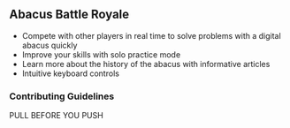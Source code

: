 ## Abacus Battle Royale

- Compete with other players in real time to solve problems with a digital abacus quickly
- Improve your skills with solo practice mode
- Learn more about the history of the abacus with informative articles
- Intuitive keyboard controls

### Contributing Guidelines
PULL BEFORE YOU PUSH
